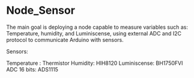 # Node_Sensor
The main goal is deploying a node capable to measure variables such as: Temperature, humidity, and Luminiscense, using  external ADC and I2C protocol to communicate Arduino with sensors. 

Sensors:

Temperature : Thermistor
Humidity:     HIH8120
Luminiscense: BH1750FVI
ADC 16 bits:  ADS1115
